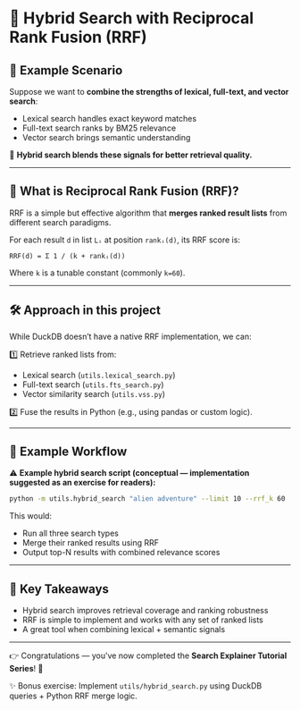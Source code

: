# 🔗 Hybrid Search with Reciprocal Rank Fusion (RRF)

## 🚀 Example Scenario

Suppose we want to **combine the strengths of lexical, full-text, and vector search**:  
- Lexical search handles exact keyword matches  
- Full-text search ranks by BM25 relevance  
- Vector search brings semantic understanding

🔔 **Hybrid search blends these signals for better retrieval quality.**

---

## 🧠 What is Reciprocal Rank Fusion (RRF)?

RRF is a simple but effective algorithm that **merges ranked result lists** from different search paradigms.

For each result `d` in list `Lᵢ` at position `rankᵢ(d)`, its RRF score is:

```
RRF(d) = Σ 1 / (k + rankᵢ(d))
```

Where `k` is a tunable constant (commonly `k=60`).

---

## 🛠️ Approach in this project

While DuckDB doesn’t have a native RRF implementation, we can:

1️⃣ Retrieve ranked lists from:
- Lexical search (`utils.lexical_search.py`)
- Full-text search (`utils.fts_search.py`)
- Vector similarity search (`utils.vss.py`)

2️⃣ Fuse the results in Python (e.g., using pandas or custom logic).

---

## 🐍 Example Workflow

⚠️ **Example hybrid search script (conceptual — implementation suggested as an exercise for readers):**

```bash
python -m utils.hybrid_search "alien adventure" --limit 10 --rrf_k 60
```

This would:
- Run all three search types
- Merge their ranked results using RRF
- Output top-N results with combined relevance scores

---

## 🎯 Key Takeaways

- Hybrid search improves retrieval coverage and ranking robustness  
- RRF is simple to implement and works with any set of ranked lists  
- A great tool when combining lexical + semantic signals

---

👉 Congratulations — you’ve now completed the **Search Explainer Tutorial Series**! 🎉

✨ Bonus exercise: Implement `utils/hybrid_search.py` using DuckDB queries + Python RRF merge logic.
